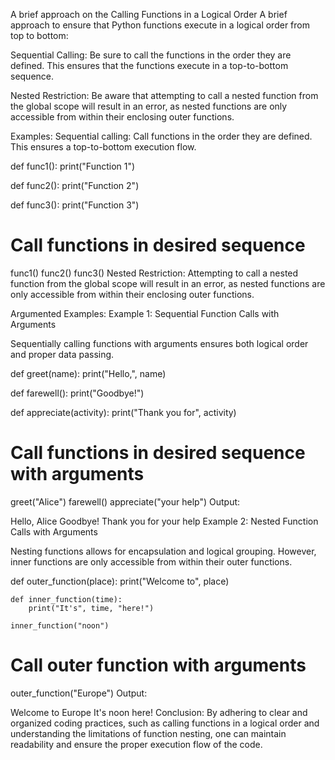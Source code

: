 A brief approach on the Calling Functions in a Logical Order
A brief approach to ensure that Python functions execute in a logical order from top to bottom:

Sequential Calling:
Be sure to call the functions in the order they are defined. This ensures that the functions execute in a top-to-bottom sequence.

Nested Restriction:
Be aware that attempting to call a nested function from the global scope will result in an error, as nested functions are only accessible from within their enclosing outer functions.

Examples:
Sequential calling: Call functions in the order they are defined. This ensures a top-to-bottom execution flow.

def func1():
    print("Function 1")

def func2():
    print("Function 2")

def func3():
    print("Function 3")

# Call functions in desired sequence
func1()
func2()
func3()
Nested Restriction: Attempting to call a nested function from the global scope will result in an error, as nested functions are only accessible from within their enclosing outer functions.

Argumented Examples:
Example 1: Sequential Function Calls with Arguments

Sequentially calling functions with arguments ensures both logical order and proper data passing.

def greet(name):
    print("Hello,", name)

def farewell():
    print("Goodbye!")

def appreciate(activity):
    print("Thank you for", activity)

# Call functions in desired sequence with arguments
greet("Alice")
farewell()
appreciate("your help")
Output:

Hello, Alice
Goodbye!
Thank you for your help
Example 2: Nested Function Calls with Arguments

Nesting functions allows for encapsulation and logical grouping. However, inner functions are only accessible from within their outer functions.

def outer_function(place):
    print("Welcome to", place)

    def inner_function(time):
        print("It's", time, "here!")

    inner_function("noon")

# Call outer function with arguments
outer_function("Europe")
Output:

Welcome to Europe
It's noon here!
Conclusion:
By adhering to clear and organized coding practices, such as calling functions in a logical order and understanding the limitations of function nesting, one can maintain readability and ensure the proper execution flow of the code.
